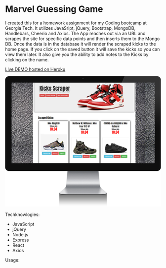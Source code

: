 # Marvel Guessing Game



I created this for a homework assignment for my Coding bootcamp at Georgia Tech.  It utilizes JavaSript, jQuery, Bootstrap, MongoDB, Handlebars, Cheerio and Axios.  The App reaches out via an URL and scrapes the site for specific data points and then inserts them to the Mongo DB.  Once the data is in the database it will render the scraped kicks to the home page.  If you click on the saved button it will save the kicks so you can view them later.  It also give you the ability to add notes to the Kicks by clicking on the name.

[Live DEMO hosted on Heroku](https://marvel-game.herokuapp.com// "Live DEMO")  


![IMG1](https://github.com/doingway2much/Bootstrap-Portfolio/blob/master/assets/img/KS.jpg?raw=true)

Techknowlogies:
* JavaScript
* jQuery
* Node.js
* Express
* React
* Axios


Usage:


